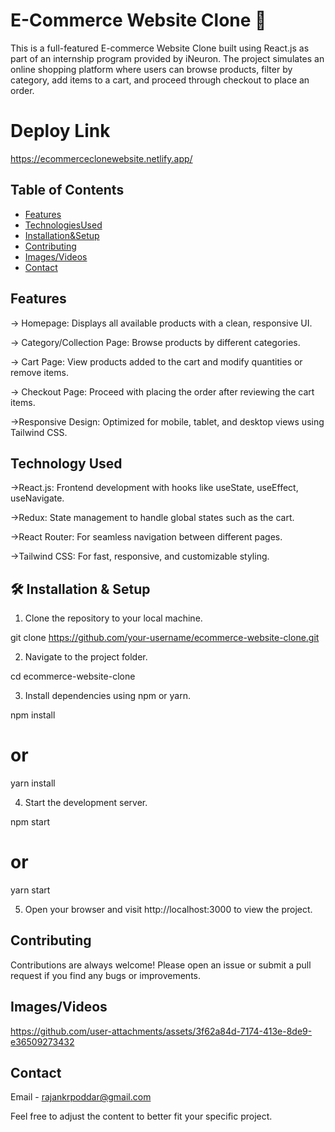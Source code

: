 # E-Commerce Website Clone 🛒

This is a full-featured E-commerce Website Clone built using React.js as part of an internship program provided by iNeuron. The project simulates an online shopping platform where users can browse products, filter by category, add items to a cart, and proceed through checkout to place an order.

# Deploy Link
https://ecommerceclonewebsite.netlify.app/

## Table of Contents

- [Features](#features)
- [TechnologiesUsed](#TechnologiesUsed)
- [Installation&Setup](#Installation&Setup)
- [Contributing](#Contributing)
- [Images/Videos](#screenshots)
- [Contact](#contact)


## Features

-> Homepage: Displays all available products with a clean, responsive UI.

-> Category/Collection Page: Browse products by different categories.

-> Cart Page: View products added to the cart and modify quantities or remove items.

-> Checkout Page: Proceed with placing the order after reviewing the cart items.

->Responsive Design: Optimized for mobile, tablet, and desktop views using Tailwind CSS.

## Technology Used

->React.js: Frontend development with hooks like useState, useEffect, useNavigate.

->Redux: State management to handle global states such as the cart.

->React Router: For seamless navigation between different pages.

->Tailwind CSS: For fast, responsive, and customizable styling.

## 🛠️ Installation & Setup

1. Clone the repository to your local machine.
   
git clone https://github.com/your-username/ecommerce-website-clone.git

2. Navigate to the project folder.

cd ecommerce-website-clone

3. Install dependencies using npm or yarn.

npm install
# or
yarn install

4. Start the development server.

npm start
# or
yarn start

5. Open your browser and visit http://localhost:3000 to view the project.

## Contributing
Contributions are always welcome! Please open an issue or submit a pull request if you find any bugs or improvements.



## Images/Videos

https://github.com/user-attachments/assets/3f62a84d-7174-413e-8de9-e36509273432



## Contact
Email - rajankrpoddar@gmail.com

Feel free to adjust the content to better fit your specific project.

